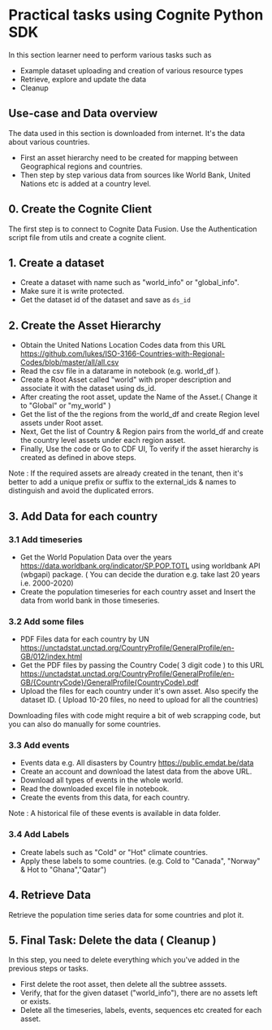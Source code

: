 # Practical tasks using Cognite Python SDK
In this section learner need to perform various tasks such as
- Example dataset uploading and creation of various resource types
- Retrieve, explore and update the data
- Cleanup

## Use-case and Data overview
The data used in this section is downloaded from internet. It's the data about various countries.
- First an asset hierarchy need to be created for mapping between Geographical regions and countries.
- Then step by step various data from sources like World Bank, United Nations etc is added at a country level.

## 0. Create the Cognite Client
The first step is to connect to Cognite Data Fusion. Use the Authentication script file from utils and create a cognite client.

## 1. Create a dataset
- Create a dataset with name such as "world_info" or "global_info". 
- Make sure it is write protected.
- Get the dataset id of the dataset and save as `ds_id`

## 2. Create the Asset Hierarchy
- Obtain the United Nations Location Codes data from this URL https://github.com/lukes/ISO-3166-Countries-with-Regional-Codes/blob/master/all/all.csv
- Read the csv file in a datarame in notebook (e.g. world_df ).
- Create a Root Asset called "world" with proper description and associate it with the dataset using ds_id.
- After creating the root asset, update the Name of the Asset.( Change it to "Global" or "my_world" )
- Get the list of the the regions from the world_df and create Region level assets under Root asset.
- Next, Get the list of Country & Region pairs from the world_df and create the country level assets under each region asset.
- Finally, Use the code or Go to CDF UI, To verify if the asset hierarchy is created as defined in above steps.

Note : If the required assets are already created in the tenant, then it's better to add a unique prefix or suffix to the external_ids & names to distinguish and avoid the duplicated errors.

## 3. Add Data for each country

### 3.1 Add timeseries
- Get the World Population Data over the years https://data.worldbank.org/indicator/SP.POP.TOTL
using worldbank API (wbgapi) package. ( You can decide the duration e.g. take last 20 years i.e. 2000-2020)
- Create the population timeseries for each country asset and Insert the data from world bank in those timeseries.

### 3.2 Add some files
- PDF Files data for each country by UN https://unctadstat.unctad.org/CountryProfile/GeneralProfile/en-GB/012/index.html
- Get the PDF files by passing the Country Code( 3 digit code ) to this URL
https://unctadstat.unctad.org/CountryProfile/GeneralProfile/en-GB/{CountryCode}/GeneralProfile{CountryCode}.pdf
- Upload the files for each country under it's own asset. Also specify the dataset ID. ( Upload 10-20 files, no need to upload for all the countries)

Downloading files with code might require a bit of web scrapping code, but you can also do manually for some countries.

### 3.3 Add events
- Events data e.g. All disasters by Country https://public.emdat.be/data
- Create an account and download the latest data from the above URL.
- Download all types of events in the whole world.
- Read the downloaded excel file in notebook.
- Create the events from this data, for each country. 

Note : A historical file of these events is available in data folder.

### 3.4 Add Labels
- Create labels such as "Cold" or "Hot" climate countries.
- Apply these labels to some countries. (e.g. Cold to "Canada", "Norway"  & Hot to "Ghana","Qatar")

## 4. Retrieve Data
Retrieve the population time series data for some countries and plot it.

## 5. Final Task:  Delete the data ( Cleanup )
In this step, you need to delete everything which you've added in the previous steps or tasks.
- First delete the root asset, then delete all the subtree asssets.
- Verify, that for the given dataset ("world_info"), there are no assets left or exists.
- Delete all the timeseries, labels, events, sequences etc created for each asset.


